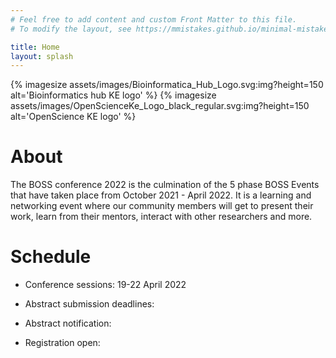 ```yaml
---
# Feel free to add content and custom Front Matter to this file.
# To modify the layout, see https://mmistakes.github.io/minimal-mistakes/docs/layouts/

title: Home
layout: splash
---
```

<!-- https://github.com/generalui/jekyll-image-size -->
{% imagesize assets/images/Bioinformatica_Hub_Logo.svg:img?height=150 alt='Bioinformatics hub KE logo' %}
{% imagesize assets/images/OpenScienceKe_Logo_black_regular.svg:img?height=150 alt='OpenScience KE logo' %}

# About

The BOSS conference 2022 is the culmination of the 5 phase BOSS Events that have taken place from October 2021 - April 2022. 
It is a learning and networking event where our community members will get to present their work, learn from their mentors, 
interact with other researchers and more.

# Schedule

- Conference sessions: 19-22 April 2022

- Abstract submission deadlines:

- Abstract notification:

- Registration open:
